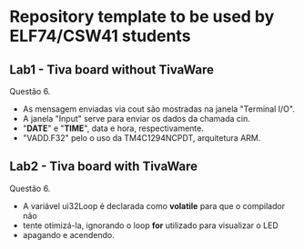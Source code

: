 # Repository template to be used by ELF74/CSW41 students

## Lab1 - Tiva board without TivaWare

Questão 6.

- As mensagem enviadas via cout são mostradas na janela "Terminal I/O".
- A janela "Input" serve para enviar os dados da chamada cin.
- "__DATE__" e "__TIME__", data e hora, respectivamente.
- "VADD.F32" pelo o uso da TM4C1294NCPDT, arquitetura ARM.

## Lab2 - Tiva board with TivaWare

Questão 6.

- A variável ui32Loop é declarada como **volatile** para que o compilador não
- tente otimizá-la, ignorando o loop **for** utilizado para visualizar o LED
- apagando e acendendo.

